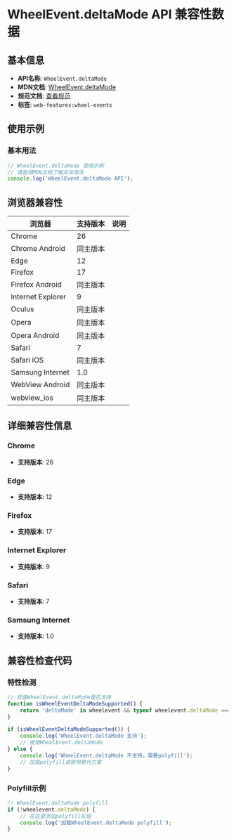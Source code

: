 # WheelEvent.deltaMode API 兼容性数据

## 基本信息

- **API名称**: `WheelEvent.deltaMode`
- **MDN文档**: [WheelEvent.deltaMode](https://developer.mozilla.org/docs/Web/API/WheelEvent/deltaMode)
- **规范文档**: [查看规范](https://w3c.github.io/uievents/#dom-wheelevent-deltamode)
- **标签**: `web-features:wheel-events`

## 使用示例

### 基本用法

```javascript
// WheelEvent.deltaMode 使用示例
// 请查阅MDN文档了解具体用法
console.log('WheelEvent.deltaMode API');
```

## 浏览器兼容性

| 浏览器 | 支持版本 | 说明 |
|--------|----------|------|
| Chrome | 26 |  |
| Chrome Android | 同主版本 |  |
| Edge | 12 |  |
| Firefox | 17 |  |
| Firefox Android | 同主版本 |  |
| Internet Explorer | 9 |  |
| Oculus | 同主版本 |  |
| Opera | 同主版本 |  |
| Opera Android | 同主版本 |  |
| Safari | 7 |  |
| Safari iOS | 同主版本 |  |
| Samsung Internet | 1.0 |  |
| WebView Android | 同主版本 |  |
| webview_ios | 同主版本 |  |

## 详细兼容性信息

### Chrome

- **支持版本**: 26

### Edge

- **支持版本**: 12

### Firefox

- **支持版本**: 17

### Internet Explorer

- **支持版本**: 9

### Safari

- **支持版本**: 7

### Samsung Internet

- **支持版本**: 1.0

## 兼容性检查代码

### 特性检测

```javascript
// 检查WheelEvent.deltaMode是否支持
function isWheelEventDeltaModeSupported() {
    return 'deltaMode' in wheelevent && typeof wheelevent.deltaMode === 'function';
}

if (isWheelEventDeltaModeSupported()) {
    console.log('WheelEvent.deltaMode 支持');
    // 使用WheelEvent.deltaMode
} else {
    console.log('WheelEvent.deltaMode 不支持，需要polyfill');
    // 加载polyfill或使用替代方案
}
```

### Polyfill示例

```javascript
// WheelEvent.deltaMode polyfill
if (!wheelevent.deltaMode) {
    // 在这里添加polyfill实现
    console.log('加载WheelEvent.deltaMode polyfill');
}
```

